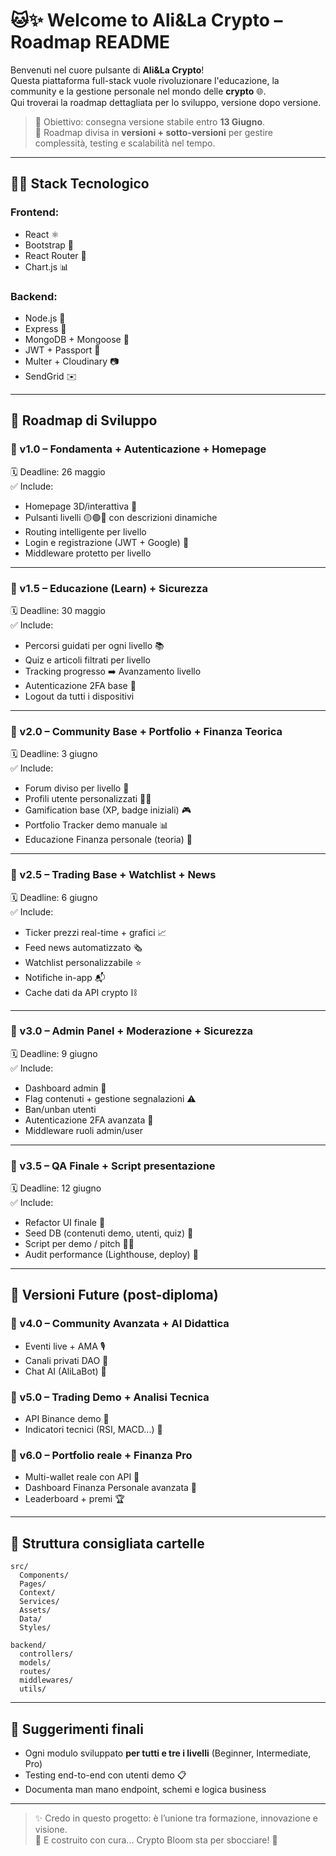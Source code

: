 
# 🐱✨ Welcome to Ali&La Crypto – Roadmap README

Benvenuti nel cuore pulsante di **Ali&La Crypto**!  
Questa piattaforma full-stack vuole rivoluzionare l'educazione, la community e la gestione personale nel mondo delle **crypto** 🌐.  
Qui troverai la roadmap dettagliata per lo sviluppo, versione dopo versione.

> 🎯 Obiettivo: consegna versione stabile entro **13 Giugno**.  
> 🌱 Roadmap divisa in **versioni + sotto-versioni** per gestire complessità, testing e scalabilità nel tempo.

---

## 👨‍💻 Stack Tecnologico

### Frontend:
- React ⚛️
- Bootstrap 🎨
- React Router 🚦
- Chart.js 📊

### Backend:
- Node.js 🚀
- Express 🧩
- MongoDB + Mongoose 🍃
- JWT + Passport 🔐
- Multer + Cloudinary 📷
- SendGrid ✉️

---

## 🧭 Roadmap di Sviluppo

### 🔷 v1.0 – Fondamenta + Autenticazione + Homepage  
🗓 Deadline: 26 maggio  
✅ Include:
- Homepage 3D/interattiva 👋
- Pulsanti livelli 🟡🟢🔴 con descrizioni dinamiche
- Routing intelligente per livello
- Login e registrazione (JWT + Google) 🔐
- Middleware protetto per livello

---

### 🔷 v1.5 – Educazione (Learn) + Sicurezza  
🗓 Deadline: 30 maggio  
✅ Include:
- Percorsi guidati per ogni livello 📚
- Quiz e articoli filtrati per livello
- Tracking progresso ➡️ Avanzamento livello
- Autenticazione 2FA base 🔑
- Logout da tutti i dispositivi

---

### 🔷 v2.0 – Community Base + Portfolio + Finanza Teorica  
🗓 Deadline: 3 giugno  
✅ Include:
- Forum diviso per livello 🤝
- Profili utente personalizzati 🧍‍♂️
- Gamification base (XP, badge iniziali) 🎮
- Portfolio Tracker demo manuale 📊
- Educazione Finanza personale (teoria) 💸

---

### 🔷 v2.5 – Trading Base + Watchlist + News  
🗓 Deadline: 6 giugno  
✅ Include:
- Ticker prezzi real-time + grafici 📈
- Feed news automatizzato 🗞
- Watchlist personalizzabile ⭐
- Notifiche in-app 📬
- Cache dati da API crypto ⛓️

---

### 🔷 v3.0 – Admin Panel + Moderazione + Sicurezza  
🗓 Deadline: 9 giugno  
✅ Include:
- Dashboard admin 🧾
- Flag contenuti + gestione segnalazioni ⚠️
- Ban/unban utenti
- Autenticazione 2FA avanzata 📲
- Middleware ruoli admin/user

---

### 🔷 v3.5 – QA Finale + Script presentazione  
🗓 Deadline: 12 giugno  
✅ Include:
- Refactor UI finale 🎨
- Seed DB (contenuti demo, utenti, quiz) 🌱
- Script per demo / pitch 👩‍🏫
- Audit performance (Lighthouse, deploy) 🚀

---

## 🐉 Versioni Future (post-diploma)

### 🔹 v4.0 – Community Avanzata + AI Didattica
- Eventi live + AMA 🎙
- Canali privati DAO 👥
- Chat AI (AliLaBot) 🤖

### 🔹 v5.0 – Trading Demo + Analisi Tecnica
- API Binance demo 🔁
- Indicatori tecnici (RSI, MACD...) 📐

### 🔹 v6.0 – Portfolio reale + Finanza Pro
- Multi-wallet reale con API 🔗
- Dashboard Finanza Personale avanzata 💼
- Leaderboard + premi 🏆

---

## 📂 Struttura consigliata cartelle
```
src/
  Components/
  Pages/
  Context/
  Services/
  Assets/
  Data/
  Styles/

backend/
  controllers/
  models/
  routes/
  middlewares/
  utils/
```

---

## 💎 Suggerimenti finali

- Ogni modulo sviluppato **per tutti e tre i livelli** (Beginner, Intermediate, Pro)
- Testing end-to-end con utenti demo 📋
- Documenta man mano endpoint, schemi e logica business

---

> ✨ Credo in questo progetto: è l’unione tra formazione, innovazione e visione.  
> 💪 E costruito con cura... Crypto Bloom sta per sbocciare! 🌸
